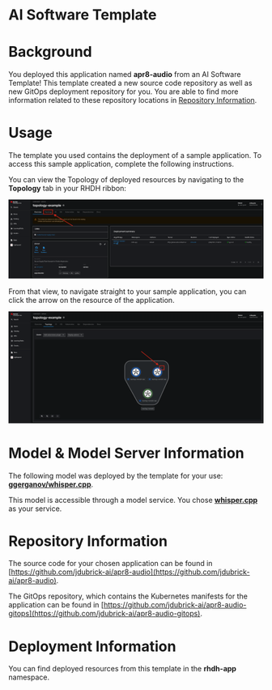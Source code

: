 # AI Software Template

# Background

You deployed this application named **apr8-audio** from an AI Software Template! This template created a new source code repository as well as new GitOps deployment repository for you. You are able to find more information related to these repository locations in [Repository Information](#repository-information).

# Usage

The template you used contains the deployment of a sample application. To access this sample application, complete the following instructions.

You can view the Topology of deployed resources by navigating to the **Topology** tab in your RHDH ribbon:

![Topology Ribbon](./images/topology-ribbon.png)

From that view, to navigate straight to your sample application, you can click the arrow on the resource of the application.

![Topology View Application Link](./images/topology-app-link.png)

# Model & Model Server Information
The following model was deployed by the template for your use: **[ggerganov/whisper.cpp](https://huggingface.co/ggerganov/whisper.cpp)**.

This model is accessible through a model service. You chose **[whisper.cpp]( https://github.com/containers/ai-lab-recipes/tree/main/model_servers/whispercpp)** as your service.

# Repository Information

The source code for your chosen application can be found in [https://github.com/jdubrick-ai/apr8-audio](https://github.com/jdubrick-ai/apr8-audio).

The GitOps repository, which contains the Kubernetes manifests for the application can be found in 
[https://github.com/jdubrick-ai/apr8-audio-gitops](https://github.com/jdubrick-ai/apr8-audio-gitops). 

# Deployment Information

You can find deployed resources from this template in the **rhdh-app** namespace.
